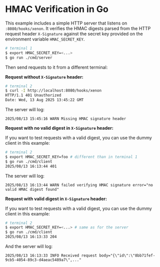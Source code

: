 # HMAC Verification in Go

This example includes a simple HTTP server that listens on `:8080/hooks/xenon`. It verifies the HMAC digests parsed from
the HTTP request header `X-Signature` against the secret key provided on the environment variable `HMAC_SECRET_KEY`.

```bash
# terminal 1
$ export HMAC_SECRET_KEY=<...>
$ go run ./cmd/server
```

Then send requests to it from a different terminal:

**Request without `X-Signature` header:**
```bash
# terminal 2
$ curl -I http://localhost:8080/hooks/xenon
HTTP/1.1 401 Unauthorized
Date: Wed, 13 Aug 2025 13:45:22 GMT
```

The server will log:
```
2025/08/13 15:45:16 WARN Missing HMAC signature header
```

**Request with no valid digest in `X-Signature` header:**

If you want to test requests with a valid digest, you can use the dummy client in this example:
```bash
# terminal 2
$ export HMAC_SECRET_KEY=foo # different than in terminal 1
$ go run ./cmd/client
2025/08/13 16:13:44 401
```

The server will log:
```
2025/08/13 16:13:44 WARN failed verifying HMAC signature error="no valid HMAC digest found"
```

**Request with valid digest in `X-Signature` header:**

If you want to test requests with a valid digest, you can use the dummy client in this example:
```bash
# terminal 2
$ export HMAC_SECRET_KEY=<...> # same as for the server
$ go run ./cmd/client
2025/08/13 16:13:33 204
```

And the server will log:
```
2025/08/13 16:13:33 INFO Received request body="{\"id\":\"8bb71fef-9cb5-4054-89c3-d4aeac5489a7\",..."
```
